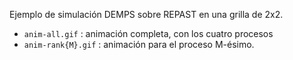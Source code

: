 
Ejemplo de simulación DEMPS sobre REPAST en una grilla de 2x2.

* ```anim-all.gif``` : animación completa, con los cuatro procesos
* ```anim-rank{M}.gif```   : animación para el proceso M-ésimo.

